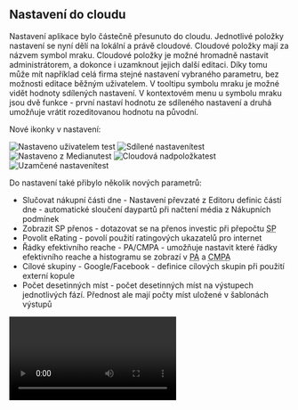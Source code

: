﻿---
categories: [fenix]
layout: fenix
---
## Nastavení do cloudu 
Nastavení aplikace bylo částečně přesunuto do cloudu. Jednotlivé položky nastavení se nyní dělí na lokální a právě cloudové. Cloudové položky mají za názvem symbol mraku. 
Cloudové položky je možné hromadně nastavit administrátorem, a dokonce i uzamknout jejich další editaci. Díky tomu může mít například celá firma stejné nastavení vybraného parametru, 
bez možnosti editace běžným uživatelem. V tooltipu symbolu mraku je možné vidět hodnoty sdílených nastavení. V kontextovém menu u symbolu mraku jsou dvě funkce - první nastaví hodnotu ze sdíleného nastavení 
a druhá umožňuje vrátit rozeditovanou hodnotu na původní.   

Nové ikonky v nastavení:

![Nastaveno uživatelem]({{site.url}}/data/nastavenouzivatelem.PNG "Nastaveno uživatelem") test
![Sdílené nastavení]({{site.url}}/data/sdilenenastaveni.PNG "Sdílené nastavení")test
![Nastaveno z Medianu]({{site.url}}/data/nastavenomedianem.PNG "Nastaveno z Medianu")test
![Cloudová nadpoložka]({{site.url}}/data/cloudovanadpolozka.PNG "Cloudová nadpoložka")test
![Uzamčené nastavení]({{site.url}}/data/uzamcenenastaveni.PNG "Uzamčené nastavení")test


Do nastavení také přibylo několik nových parametrů:
<ul>
<li>Slučovat nákupní části dne - Nastavení převzaté z Editoru definic částí dne - automatické sloučení daypartů při načtení média z Nákupních podmínek</li>
<li>Zobrazit SP přenos - dotazovat se na přenos investic při přepočtu <abbr title="Strategický plán">SP</abbr> </li>
<li>Povolit eRating - povolí použití ratingových ukazatelů pro internet </li>
<li>Řádky efektivního reache - PA/CMPA - umožňuje nastavit které řádky efektivního reache a histogramu se zobrazí v <abbr title="Postanalýza">PA</abbr> a <abbr title="Crossmediální postanalýza">CMPA</abbr> </li>
<li>Cílové skupiny - Google/Facebook - definice cílových skupin při použití externí kopule </li>
<li>Počet desetinných míst - počet desetinných míst na výstupech jednotlivých fází. Přednost ale mají počty míst uložené v šablonách výstupů </li>
</ul>


<video src="{{site.url}}/data/nastavenidocloudu.mp4" type="video/mp4" controls>Nové nastavení v Cloudu</video>










